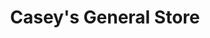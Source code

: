 ---
title: "Casey's General Store"
url: /fargo/caseys-general-store-south-university-drive/
shop: convenience
---